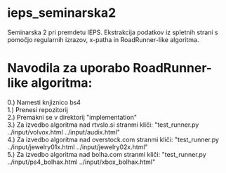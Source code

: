 # ieps_seminarska2
Seminarska 2 pri premdetu IEPS.
Ekstrakcija podatkov iz spletnih strani s pomočjo regularnih izrazov, x-patha in RoadRunner-like algoritma.


# Navodila za uporabo RoadRunner-like algoritma:
0.) Namesti knjiznico bs4  
1.) Prenesi repozitorij  
2.) Premakni se v direktorij "implementation"  
3.) Za izvedbo algoritma nad rtvslo.si stranmi kliči: "test_runner.py ../input/volvox.html ../input/audix.html"  
4.) Za izvedbo algoritma nad overstock.com stranmi kliči: "test_runner.py ../input/jewelry01x.html ../input/jewelry02x.html"  
5.) Za izvedbo algoritma nad bolha.com stranmi kliči: "test_runner.py ../input/ps4_bolhax.html ../input/xbox_bolhax.html"  
